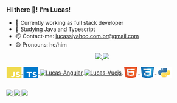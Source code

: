 ### Hi there 👋! I'm Lucas!

- 🔭 Currently working as full stack developer
- 🌱 Studying Java and Typescript
- 📫 Contact-me: lucassiyahoo.com.br@gmail.com
- 😄 Pronouns: he/him

<div align="center">
  <a href="https://github.com/MouraCtrlSF6">
  <img 
       height="180em" 
       src="https://github-readme-stats.vercel.app/api?username=MouraCtrlSF6&show_icons=true&theme=dracula&include_all_commits=true&count_private=true"/>
  <img 
       height="180em" 
       src="https://github-readme-stats.vercel.app/api/top-langs/?username=MouraCtrlSF6&layout=compact&langs_count=7&theme=dracula"/>
</div>
  
<div style="display: inline_block"><br>
  <img 
       align="center" 
       alt="Lucas-Js" 
       height="30" 
       width="40" 
       src="https://raw.githubusercontent.com/devicons/devicon/master/icons/javascript/javascript-plain.svg"
  />
  <img 
       align="center" 
       alt="Lucas-Ts" 
       height="30" 
       width="40" 
       src="https://raw.githubusercontent.com/devicons/devicon/master/icons/typescript/typescript-plain.svg"
  />
  <img 
     align="center" 
     alt="Lucas-Angular" 
     height="30" 
     width="40" 
     src="https://cdn.jsdelivr.net/gh/devicons/devicon@v2.15.1/devicon.min.css"
     >
     <i class="devicon-javascript-plain colored"></i>
  <img 
       align="center" 
       alt="Lucas-Vuejs" 
       height="30" width="40" 
       src="https://cdn.jsdelivr.net/gh/devicons/devicon@v2.15.1/devicon.min.css" 
  />
  <img 
       align="center" 
       alt="Lucas-HTML" 
       height="30" width="40"
       src="https://raw.githubusercontent.com/devicons/devicon/master/icons/html5/html5-original.svg"
  />
  <img 
       align="center" 
       alt="Lucas-CSS" 
       height="30" 
       width="40" 
       src="https://raw.githubusercontent.com/devicons/devicon/master/icons/css3/css3-original.svg"
       >
  <img 
       align="center" 
       alt="Lucas-Python" 
       height="30" 
       width="40" 
       src="https://raw.githubusercontent.com/devicons/devicon/master/icons/python/python-original.svg"
       >
  <!--
  <img 
       align="right" 
       alt="Licas-pic" 
       height="150" 
       style="border-radius:50px;" src="https://media.discordapp.net/attachments/639956127056134178/890373478988013628/Publicacoes_Instagram_1_1.png?width=676&height=676"
       >
  -->
</div>
  
  ##
 
<div> 
  <a 
     href="https://www.instagram.com/moura_lucas2015/" 
     target="_blank">
     <img 
          src="https://img.shields.io/badge/-Instagram-%23E4405F?style=for-the-badge&logo=instagram&logoColor=white" 
          target="_blank"
     />
  </a>
  <a 
     href = "mailto:lucassiyahoo.com.br@gmail.com">
     <img src="https://img.shields.io/badge/-Gmail-%23333?style=for-the-badge&logo=gmail&logoColor=white" 
          target="_blank"
     />
  </a>
  <a 
     href="https://www.linkedin.com/in/lucas-moura-02b14a210/" 
     target="_blank">
     <img 
          src="https://img.shields.io/badge/-LinkedIn-%230077B5?style=for-the-badge&logo=linkedin&logoColor=white" 
          target="_blank"
     />
  </a> 
</div>
